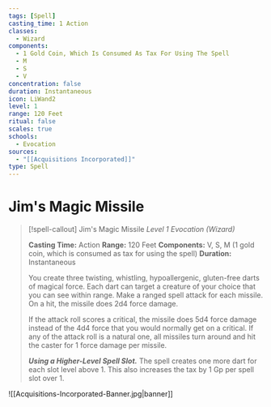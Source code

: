 ```yaml
---
tags: [Spell]
casting_time: 1 Action
classes:
  - Wizard
components:
  - 1 Gold Coin, Which Is Consumed As Tax For Using The Spell
  - M
  - S
  - V
concentration: false
duration: Instantaneous
icon: LiWand2
level: 1
range: 120 Feet
ritual: false
scales: true
schools:
  - Evocation
sources:
  - "[[Acquisitions Incorporated]]"
type: Spell
---
```

# Jim's Magic Missile
>[!spell-callout] Jim's Magic Missile
>_Level 1 Evocation (Wizard)_
>
>**Casting Time:** Action
>**Range:** 120 Feet
>**Components:** V, S, M (1 gold coin, which is consumed as tax for using the spell)
>**Duration:** Instantaneous
>
>You create three twisting, whistling, hypoallergenic, gluten-free darts of magical force. Each dart can target a creature of your choice that you can see within range. Make a ranged spell attack for each missile. On a hit, the missile does 2d4 force damage.
>
>If the attack roll scores a critical, the missile does 5d4 force damage instead of the 4d4 force that you would normally get on a critical. If any of the attack roll is a natural one, all missiles turn around and hit the caster for 1 force damage per missile.
>
>**_Using a Higher-Level Spell Slot._** The spell creates one more dart for each slot level above 1. This also increases the tax by 1 Gp per spell slot over 1.

![[Acquisitions-Incorporated-Banner.jpg|banner]]